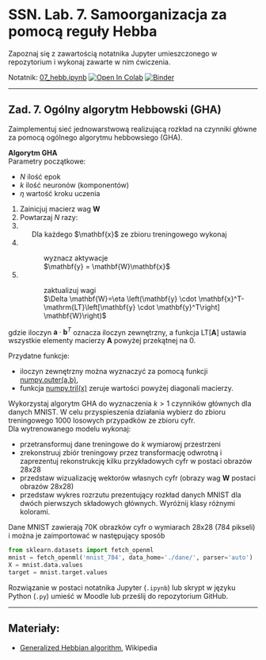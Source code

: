 # SSN. Lab. 7. Samoorganizacja za pomocą reguły Hebba

Zapoznaj się z zawartością notatnika Jupyter umieszczonego w repozytorium  i wykonaj zawarte w nim ćwiczenia.


Notatnik: [07_hebb.ipynb](https://github.com/IS-UMK/ssn_lab_07/blob/master/07_hebb.ipynb)
[![Open In Colab](https://colab.research.google.com/assets/colab-badge.svg)](https://colab.research.google.com/github/IS-UMK/ssn_lab_07/blob/master/07_hebb.ipynb) [![Binder](https://mybinder.org/badge_logo.svg)](https://mybinder.org/v2/gh/IS-UMK/ssn_lab_07/master?filepath=07_hebb.ipynb)

---

## Zad. 7. Ogólny algorytm Hebbowski (GHA)


Zaimplementuj sieć jednowarstwową realizującą rozkład na czynniki główne za pomocą ogólnego algorytmu hebbowsiego (GHA).  

**Algorytm GHA**  
Parametry początkowe:
* $N$ ilość epok
* $k$ ilość neuronów (komponentów)
* $\eta$ wartość kroku uczenia

1. Zainicjuj macierz wag $\mathbf{W}$ 
2. Powtarzaj $N$ razy:
3. <ul>Dla każdego $\mathbf{x}$ ze zbioru treningowego wykonaj</ul>
4. <ul><ul> wyznacz aktywacje <br> $\mathbf{y} = \mathbf{W}\mathbf{x}$ </ul></ul>
5. <ul><ul>zaktualizuj wagi <br> $\Delta \mathbf{W}=\eta \left(\mathbf{y} \cdot \mathbf{x}^T-\mathrm{LT}\left[\mathbf{y} \cdot \mathbf{y}^T\right] \mathbf{W}\right)$ </ul></ul>
gdzie iloczyn $\mathbf{a}\cdot \mathbf{b}^T$ oznacza iloczyn zewnętrzny, a funkcja $\mathrm{LT}[\mathbf{A}]$ ustawia wszystkie elementy macierzy $\mathbf{A}$ powyżej przekątnej na 0.

Przydatne funkcje:
* iloczyn zewnętrzny można wyznaczyć za pomocą funkcji [numpy.outer(a,b)](https://numpy.org/doc/stable/reference/generated/numpy.outer.html),
* funkcja [numpy.tril(x)](https://numpy.org/doc/stable/reference/generated/numpy.tril.html) zeruje wartości powyżej diagonali macierzy.

Wykorzystaj algorytm GHA do wyznaczenia $k > 1$ czynników głównych dla danych MNIST. W celu przyspieszenia działania wybierz do zbioru treningowego 1000 losowych przypadków ze zbioru cyfr.  
Dla wytrenowanego modelu wykonaj:
* przetransformuj dane treningowe do $k$ wymiarowj przestrzeni
* zrekonstruuj zbiór treningowy przez transformację odwrotną i zaprezentuj rekonstrukcję kilku przykładowych cyfr w postaci obrazów 28x28
* przedstaw wizualizację wektorów własnych cyfr (obrazy wag $\mathbf{W}$ postaci obrazów 28x28)
* przedstaw wykres rozrzutu prezentujący rozkład danych MNIST dla dwóch pierwszych składowych głównych. Wyróżnij klasy różnymi kolorami. 

Dane MNIST zawierają 70K obrazków cyfr o wymiarach 28x28 (784 pikseli) i można je zaimportować w następujący sposób
```python
from sklearn.datasets import fetch_openml
mnist = fetch_openml('mnist_784', data_home='./dane/', parser='auto')
X = mnist.data.values
target = mnist.target.values
```



Rozwiązanie w postaci notatnika Jupyter (``.ipynb``) lub skrypt w języku Python (``.py``) umieść w Moodle lub prześlij do repozytorium GitHub.

---
## Materiały:
* [Generalized Hebbian algorithm](https://en.wikipedia.org/wiki/Generalized_Hebbian_algorithm), Wikipedia




